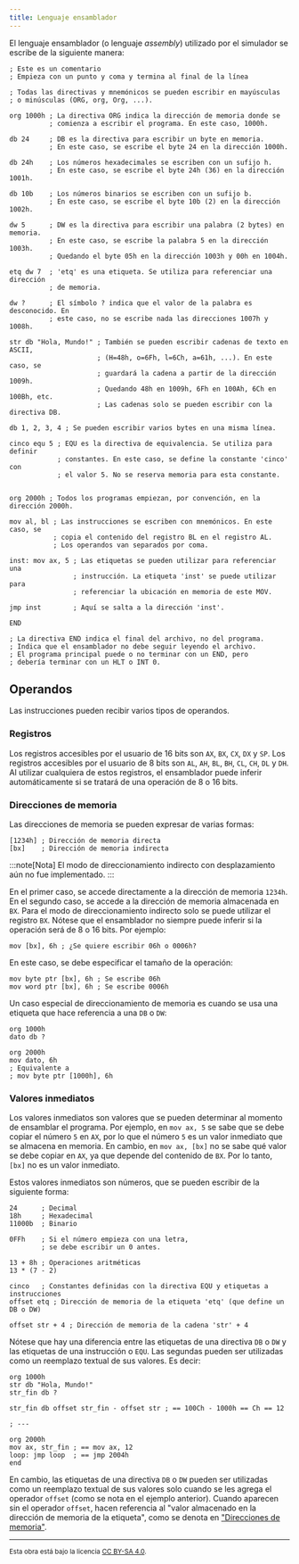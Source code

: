 ```yaml
---
title: Lenguaje ensamblador
---
```


El lenguaje ensamblador (o lenguaje _assembly_) utilizado por el simulador se escribe de la siguiente manera:

```vonsim
; Este es un comentario
; Empieza con un punto y coma y termina al final de la línea

; Todas las directivas y mnemónicos se pueden escribir en mayúsculas
; o minúsculas (ORG, org, Org, ...).

org 1000h ; La directiva ORG indica la dirección de memoria donde se
          ; comienza a escribir el programa. En este caso, 1000h.

db 24     ; DB es la directiva para escribir un byte en memoria.
          ; En este caso, se escribe el byte 24 en la dirección 1000h.

db 24h    ; Los números hexadecimales se escriben con un sufijo h.
          ; En este caso, se escribe el byte 24h (36) en la dirección 1001h.

db 10b    ; Los números binarios se escriben con un sufijo b.
          ; En este caso, se escribe el byte 10b (2) en la dirección 1002h.

dw 5      ; DW es la directiva para escribir una palabra (2 bytes) en memoria.
          ; En este caso, se escribe la palabra 5 en la dirección 1003h.
          ; Quedando el byte 05h en la dirección 1003h y 00h en 1004h.

etq dw 7  ; 'etq' es una etiqueta. Se utiliza para referenciar una dirección
          ; de memoria.

dw ?      ; El símbolo ? indica que el valor de la palabra es desconocido. En
          ; este caso, no se escribe nada las direcciones 1007h y 1008h.

str db "Hola, Mundo!" ; También se pueden escribir cadenas de texto en ASCII,
                      ; (H=48h, o=6Fh, l=6Ch, a=61h, ...). En este caso, se
                      ; guardará la cadena a partir de la dirección 1009h.
                      ; Quedando 48h en 1009h, 6Fh en 100Ah, 6Ch en 100Bh, etc.
                      ; Las cadenas solo se pueden escribir con la directiva DB.

db 1, 2, 3, 4 ; Se pueden escribir varios bytes en una misma línea.

cinco equ 5 ; EQU es la directiva de equivalencia. Se utiliza para definir
            ; constantes. En este caso, se define la constante 'cinco' con
            ; el valor 5. No se reserva memoria para esta constante.


org 2000h ; Todos los programas empiezan, por convención, en la dirección 2000h.

mov al, bl ; Las instrucciones se escriben con mnemónicos. En este caso, se
           ; copia el contenido del registro BL en el registro AL.
           ; Los operandos van separados por coma.

inst: mov ax, 5 ; Las etiquetas se pueden utilizar para referenciar una
                ; instrucción. La etiqueta 'inst' se puede utilizar para
                ; referenciar la ubicación en memoria de este MOV.

jmp inst        ; Aquí se salta a la dirección 'inst'.

END

; La directiva END indica el final del archivo, no del programa.
; Indica que el ensamblador no debe seguir leyendo el archivo.
; El programa principal puede o no terminar con un END, pero
; debería terminar con un HLT o INT 0.
```

## Operandos

Las instrucciones pueden recibir varios tipos de operandos.

### Registros

Los registros accesibles por el usuario de 16 bits son `AX`, `BX`, `CX`, `DX` y `SP`. Los registros accesibles por el usuario de 8 bits son `AL`, `AH`, `BL`, `BH`, `CL`, `CH`, `DL` y `DH`. Al utilizar cualquiera de estos registros, el ensamblador puede inferir automáticamente si se tratará de una operación de 8 o 16 bits.

### Direcciones de memoria

Las direcciones de memoria se pueden expresar de varias formas:

```vonsim
[1234h] ; Dirección de memoria directa
[bx]    ; Dirección de memoria indirecta
```

:::note[Nota]
El modo de direccionamiento indirecto con desplazamiento aún no fue implementado.
:::

En el primer caso, se accede directamente a la dirección de memoria `1234h`. En el segundo caso, se accede a la dirección de memoria almacenada en `BX`. Para el modo de direccionamiento indirecto solo se puede utilizar el registro `BX`. Nótese que el ensamblador no siempre puede inferir si la operación será de 8 o 16 bits. Por ejemplo:

```vonsim
mov [bx], 6h ; ¿Se quiere escribir 06h o 0006h?
```

En este caso, se debe especificar el tamaño de la operación:

```vonsim
mov byte ptr [bx], 6h ; Se escribe 06h
mov word ptr [bx], 6h ; Se escribe 0006h
```

Un caso especial de direccionamiento de memoria es cuando se usa una etiqueta que hace referencia a una `DB` o `DW`:

```vonsim
org 1000h
dato db ?

org 2000h
mov dato, 6h
; Equivalente a
; mov byte ptr [1000h], 6h
```

### Valores inmediatos

Los valores inmediatos son valores que se pueden determinar al momento de ensamblar el programa. Por ejemplo, en `mov ax, 5` se sabe que se debe copiar el número `5` en `AX`, por lo que el número `5` es un valor inmediato que se almacena en memoria. En cambio, en `mov ax, [bx]` no se sabe qué valor se debe copiar en `AX`, ya que depende del contenido de `BX`. Por lo tanto, `[bx]` no es un valor inmediato.

Estos valores inmediatos son números, que se pueden escribir de la siguiente forma:

```vonsim
24      ; Decimal
18h     ; Hexadecimal
11000b  ; Binario

0FFh    ; Si el número empieza con una letra,
        ; se debe escribir un 0 antes.

13 + 8h ; Operaciones aritméticas
13 * (7 - 2)

cinco   ; Constantes definidas con la directiva EQU y etiquetas a instrucciones
offset etq ; Dirección de memoria de la etiqueta 'etq' (que define un DB o DW)

offset str + 4 ; Dirección de memoria de la cadena 'str' + 4
```

Nótese que hay una diferencia entre las etiquetas de una directiva `DB` o `DW` y las etiquetas de una instrucción o `EQU`. Las segundas pueden ser utilizadas como un reemplazo textual de sus valores. Es decir:

```vonsim
org 1000h
str db "Hola, Mundo!"
str_fin db ?

str_fin db offset str_fin - offset str ; == 100Ch - 1000h == Ch == 12

; ---

org 2000h
mov ax, str_fin ; == mov ax, 12
loop: jmp loop  ; == jmp 2004h
end
```

En cambio, las etiquetas de una directiva `DB` o `DW` pueden ser utilizadas como un reemplazo textual de sus valores solo cuando se les agrega el operador `offset` (como se nota en el ejemplo anterior). Cuando aparecen sin el operador `offset`, hacen referencia al "valor almacenado en la dirección de memoria de la etiqueta", como se denota en ["Direcciones de memoria"](#direcciones-de-memoria).

---

<small>Esta obra está bajo la licencia <a target="_blank" rel="license noopener noreferrer" href="http://creativecommons.org/licenses/by-sa/4.0/">CC BY-SA 4.0</a>.</small>
